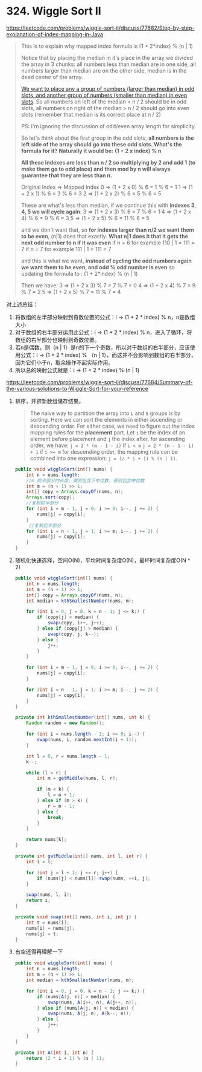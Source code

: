 #  324. Wiggle Sort II

 https://leetcode.com/problems/wiggle-sort-ii/discuss/77682/Step-by-step-explanation-of-index-mapping-in-Java 



> This is to explain why mapped index formula is (1 + 2*index) % (n | 1)
>
> 
>
> Notice that by placing the median in it's place in the array we divided the array in 3 chunks: all numbers less than median are in one side, all numbers larger than median are on the other side, median is in the dead center of the array.
>
> 
>
> [We want to place any a group of numbers (larger than median) in odd slots, and another group of numbers (smaller than median) in even slots](https://discuss.leetcode.com/topic/32861/3-lines-python-with-explanation-proof). So all numbers on left of the median < n / 2 should be in odd slots, all numbers on right of the median > n / 2 should go into even slots (remember that median is its correct place at n / 2)
>
> 
>
> PS: I'm ignoring the discussion of odd/even array length for simplicity.
>
> 
>
> So let's think about the first group in the odd slots, **all numbers is the left side of the array should go into these odd slots. What's the formula for it? Naturally it would be:**
> **(1 + 2 x index) % n**
>
> 
>
> **All these indexes are less than n / 2 so multiplying by 2 and add 1 (to make them go to odd place) and then mod by n will always guarantee that they are less than n.**
>
> 
>
> Original Index => Mapped Index
> 0 => (1 + 2 x 0) % 6 = 1 % 6 = 1
> 1 => (1 + 2 x 1) % 6 = 3 % 6 = 3
> 2 => (1 + 2 x 2) % 6 = 5 % 6 = 5
>
> 
>
> These are what's less than median, if we continue this with **indexes 3, 4, 5 we will cycle again**:
> 3 => (1 + 2 x 3) % 6 = 7 % 6 = 1
> 4 => (1 + 2 x 4) % 6 = 9 % 6 = 3
> 5 => (1 + 2 x 5) % 6 = 11 % 6 = 5
>
> 
>
> and we don't want that, so **for indexes larger than n/2 we want them to be even**, (n|1) does that exactly. **What n|1 does it that it gets the next odd number to n if it was even**
> if n = 6 for example 110 | 1 = 111 = 7
> if n = 7 for example 111 | 1 = 111 = 7
>
> 
>
> and this is what we want, **instead of cycling the odd numbers again we want them to be even, and odd % odd number is even** so updating the formula to :
> (1 + 2*index) % (n | 1)
>
> 
>
> Then we have:
> 3 => (1 + 2 x 3) % 7 = 7 % 7 = 0
> 4 => (1 + 2 x 4) % 7 = 9 % 7 = 2
> 5 => (1 + 2 x 5) % 7 = 11 % 7 = 4

对上述总结：

1. 将数组的左半部分映射到奇数位置的公式：i -> (1 + 2 * index) % n，n是数组大小
2. 对于数组的右半部分运用此公式：i -> (1 + 2 * index) % n，进入了循环，将数组的右半部分也映射到奇数位置。
3. 若n是偶数，则（n | 1）是n的下一个奇数，所以对于数组的右半部分，应该使用公式：i -> (1 + 2 * index) % （n | 1），而这并不会影响到数组的右半部分，因为它们小于n，取余操作不起实际作用。
4. 所以总的映射公式就是：i -> (1 + 2 * index) % (n | 1)



 https://leetcode.com/problems/wiggle-sort-ii/discuss/77684/Summary-of-the-various-solutions-to-Wiggle-Sort-for-your-reference 

1. 排序，开辟新数组储存结果。

   > The naive way to partition the array into `L` and `S` groups is by sorting. Here we can sort the elements in either ascending or descending order. For either case, we need to figure out the index mapping rules for the **placement** part. Let `i` be the index of an element before placement and `j` the index after, for ascending order, we have:
   > 	`j = 2 * (m - 1 - i)` if `i < m`
   > 	`j = 2 * (n - 1 - i) + 1` if `i >= m`
   > for descending order, the mapping rule can be combined into one expression:
   > 	`j = (2 * i + 1) % (n | 1)`. 

   ```java
   public void wiggleSort(int[] nums) {
       int n = nums.length;
       //m 前半部分的长度，偶则包含下中位数，奇则包含中位数
       int m = (n + 1) >> 1;
       int[] copy = Arrays.copyOf(nums, n);
       Arrays.sort(copy);
       //复制前半部分
       for (int i = m - 1, j = 0; i >= 0; i--, j += 2) {
           nums[j] = copy[i];
       }
        //复制后半部分
       for (int i = n - 1, j = 1; i >= m; i--, j += 2) {
           nums[j] = copy[i];
       }
   }
   ```

   

2. 随机化快速选择，空间O(N)，平均时间复杂度O(N)，最坏时间复杂度O(N ^ 2)

   ```java
   public void wiggleSort(int[] nums) {
       int n = nums.length;
       int m = (n + 1) >> 1;
       int[] copy = Arrays.copyOf(nums, n);
       int median = kthSmallestNumber(nums, m);
   
       for (int i = 0, j = 0, k = n - 1; j <= k;) {
           if (copy[j] < median) {
               swap(copy, i++, j++);
           } else if (copy[j] > median) {
               swap(copy, j, k--);
           } else {
               j++;
           }
       }
   
       for (int i = m - 1, j = 0; i >= 0; i--, j += 2) {
           nums[j] = copy[i];
       }
   
       for (int i = n - 1, j = 1; i >= m; i--, j += 2) {
           nums[j] = copy[i];
       }
   }
   
   private int kthSmallestNumber(int[] nums, int k) {
       Random random = new Random();
   
       for (int i = nums.length - 1; i >= 0; i--) {
           swap(nums, i, random.nextInt(i + 1));
       }
   
       int l = 0, r = nums.length - 1;
       k--;
   
       while (l < r) {
           int m = getMiddle(nums, l, r);
   
           if (m < k) {
               l = m + 1;
           } else if (m > k) {
               r = m - 1;
           } else {
               break;
           }
       }
   
       return nums[k];
   }
   
   private int getMiddle(int[] nums, int l, int r) {
       int i = l;
   
       for (int j = l + 1; j <= r; j++) {
           if (nums[j] < nums[l]) swap(nums, ++i, j);
       }
   
       swap(nums, l, i);
       return i;
   }
   
   private void swap(int[] nums, int i, int j) {
       int t = nums[i];
       nums[i] = nums[j];
       nums[j] = t;
   }
   ```

   

3. 有空还得再理解一下

   ```java
   public void wiggleSort(int[] nums) {
       int n = nums.length;
       int m = (n + 1) >> 1;
       int median = kthSmallestNumber(nums, m);
   
       for (int i = 0, j = 0, k = n - 1; j <= k;) {
           if (nums[A(j, n)] > median) {
               swap(nums, A(i++, n), A(j++, n));
           } else if (nums[A(j, n)] < median) {
               swap(nums, A(j, n), A(k--, n));
           } else {
               j++;
           }
       }
   }
   
   private int A(int i, int n) {
       return (2 * i + 1) % (n | 1);
   }
   ```

   

